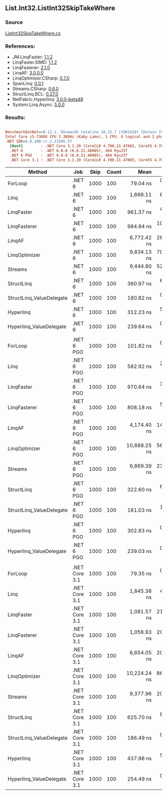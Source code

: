 ﻿## List.Int32.ListInt32SkipTakeWhere

### Source
[ListInt32SkipTakeWhere.cs](../LinqBenchmarks/List/Int32/ListInt32SkipTakeWhere.cs)

### References:
- JM.LinqFaster: [1.1.2](https://www.nuget.org/packages/JM.LinqFaster/1.1.2)
- LinqFaster.SIMD: [1.1.2](https://www.nuget.org/packages/LinqFaster.SIMD/1.0.3)
- LinqFasterer: [2.1.0](https://www.nuget.org/packages/LinqFasterer/2.1.0)
- LinqAF: [3.0.0.0](https://www.nuget.org/packages/LinqAF/3.0.0.0)
- LinqOptimizer.CSharp: [0.7.0](https://www.nuget.org/packages/LinqOptimizer.CSharp/0.7.0)
- SpanLinq: [0.0.1](https://www.nuget.org/packages/SpanLinq/0.0.1)
- Streams.CSharp: [0.6.0](https://www.nuget.org/packages/Streams.CSharp/0.6.0)
- StructLinq.BCL: [0.27.0](https://www.nuget.org/packages/StructLinq/0.27.0)
- NetFabric.Hyperlinq: [3.0.0-beta48](https://www.nuget.org/packages/NetFabric.Hyperlinq/3.0.0-beta48)
- System.Linq.Async: [5.0.0](https://www.nuget.org/packages/System.Linq.Async/5.0.0)

### Results:
``` ini

BenchmarkDotNet=v0.13.1, OS=macOS Catalina 10.15.7 (19H1419) [Darwin 19.6.0]
Intel Core i5-7360U CPU 2.30GHz (Kaby Lake), 1 CPU, 4 logical and 2 physical cores
.NET SDK=6.0.100-rc.2.21505.57
  [Host]        : .NET Core 3.1.20 (CoreCLR 4.700.21.47003, CoreFX 4.700.21.47101), X64 RyuJIT
  .NET 6        : .NET 6.0.0 (6.0.21.48005), X64 RyuJIT
  .NET 6 PGO    : .NET 6.0.0 (6.0.21.48005), X64 RyuJIT
  .NET Core 3.1 : .NET Core 3.1.20 (CoreCLR 4.700.21.47003, CoreFX 4.700.21.47101), X64 RyuJIT


```
|                   Method |           Job | Skip | Count |         Mean |     Error |    StdDev |          Ratio | RatioSD |  Gen 0 | Allocated |
|------------------------- |-------------- |----- |------ |-------------:|----------:|----------:|---------------:|--------:|-------:|----------:|
|                  ForLoop |        .NET 6 | 1000 |   100 |     79.04 ns |  0.190 ns |  0.169 ns |       baseline |         |      - |         - |
|                     Linq |        .NET 6 | 1000 |   100 |  1,666.11 ns |  6.571 ns |  6.146 ns |  21.08x slower |   0.10x | 0.0725 |     152 B |
|               LinqFaster |        .NET 6 | 1000 |   100 |    961.37 ns |  4.896 ns |  4.340 ns |  12.16x slower |   0.06x | 0.7458 |   1,560 B |
|             LinqFasterer |        .NET 6 | 1000 |   100 |    984.94 ns | 10.218 ns |  9.058 ns |  12.46x slower |   0.13x | 2.4414 |   5,112 B |
|                   LinqAF |        .NET 6 | 1000 |   100 |  6,772.42 ns | 26.645 ns | 22.250 ns |  85.70x slower |   0.36x |      - |         - |
|            LinqOptimizer |        .NET 6 | 1000 |   100 |  9,834.13 ns | 70.142 ns | 62.179 ns | 124.42x slower |   0.94x | 4.1656 |   8,714 B |
|                  Streams |        .NET 6 | 1000 |   100 |  9,444.80 ns | 52.648 ns | 46.671 ns | 119.49x slower |   0.66x | 0.4425 |     936 B |
|               StructLinq |        .NET 6 | 1000 |   100 |    360.97 ns |  6.427 ns |  6.011 ns |   4.56x slower |   0.07x | 0.0458 |      96 B |
| StructLinq_ValueDelegate |        .NET 6 | 1000 |   100 |    180.82 ns |  0.766 ns |  0.679 ns |   2.29x slower |   0.01x |      - |         - |
|                Hyperlinq |        .NET 6 | 1000 |   100 |    312.23 ns |  5.544 ns |  6.385 ns |   3.96x slower |   0.07x |      - |         - |
|  Hyperlinq_ValueDelegate |        .NET 6 | 1000 |   100 |    239.64 ns |  0.317 ns |  0.265 ns |   3.03x slower |   0.01x |      - |         - |
|                          |               |      |       |              |           |           |                |         |        |           |
|                  ForLoop |    .NET 6 PGO | 1000 |   100 |    101.82 ns |  0.314 ns |  0.294 ns |       baseline |         |      - |         - |
|                     Linq |    .NET 6 PGO | 1000 |   100 |    582.92 ns |  2.667 ns |  2.365 ns |   5.72x slower |   0.02x | 0.0725 |     152 B |
|               LinqFaster |    .NET 6 PGO | 1000 |   100 |    970.64 ns |  3.581 ns |  2.795 ns |   9.53x slower |   0.04x | 0.7458 |   1,560 B |
|             LinqFasterer |    .NET 6 PGO | 1000 |   100 |    808.18 ns |  5.115 ns |  4.785 ns |   7.94x slower |   0.06x | 2.4424 |   5,112 B |
|                   LinqAF |    .NET 6 PGO | 1000 |   100 |  4,174.40 ns | 14.002 ns | 10.932 ns |  40.97x slower |   0.15x |      - |         - |
|            LinqOptimizer |    .NET 6 PGO | 1000 |   100 | 10,888.25 ns | 56.115 ns | 49.745 ns | 106.91x slower |   0.62x | 4.1656 |   8,714 B |
|                  Streams |    .NET 6 PGO | 1000 |   100 |  6,869.39 ns | 23.460 ns | 20.797 ns |  67.45x slower |   0.31x | 0.4425 |     936 B |
|               StructLinq |    .NET 6 PGO | 1000 |   100 |    322.60 ns |  6.514 ns |  7.501 ns |   3.18x slower |   0.08x | 0.0458 |      96 B |
| StructLinq_ValueDelegate |    .NET 6 PGO | 1000 |   100 |    181.03 ns |  1.395 ns |  1.305 ns |   1.78x slower |   0.01x |      - |         - |
|                Hyperlinq |    .NET 6 PGO | 1000 |   100 |    302.83 ns |  0.442 ns |  0.345 ns |   2.97x slower |   0.01x |      - |         - |
|  Hyperlinq_ValueDelegate |    .NET 6 PGO | 1000 |   100 |    239.03 ns |  0.559 ns |  0.523 ns |   2.35x slower |   0.01x |      - |         - |
|                          |               |      |       |              |           |           |                |         |        |           |
|                  ForLoop | .NET Core 3.1 | 1000 |   100 |     79.35 ns |  0.431 ns |  0.382 ns |       baseline |         |      - |         - |
|                     Linq | .NET Core 3.1 | 1000 |   100 |  1,845.38 ns |  4.419 ns |  3.917 ns |  23.26x slower |   0.13x | 0.0725 |     152 B |
|               LinqFaster | .NET Core 3.1 | 1000 |   100 |  1,081.57 ns | 21.403 ns | 29.297 ns |  13.57x slower |   0.43x | 0.7458 |   1,560 B |
|             LinqFasterer | .NET Core 3.1 | 1000 |   100 |  1,056.93 ns | 20.528 ns | 21.965 ns |  13.41x slower |   0.28x | 2.4414 |   5,112 B |
|                   LinqAF | .NET Core 3.1 | 1000 |   100 |  6,654.05 ns | 20.446 ns | 18.125 ns |  83.86x slower |   0.34x |      - |         - |
|            LinqOptimizer | .NET Core 3.1 | 1000 |   100 | 10,224.24 ns | 86.652 ns | 81.054 ns | 128.92x slower |   1.24x | 4.1656 |   8,744 B |
|                  Streams | .NET Core 3.1 | 1000 |   100 |  9,377.96 ns | 20.565 ns | 16.056 ns | 118.06x slower |   0.51x | 0.4425 |     936 B |
|               StructLinq | .NET Core 3.1 | 1000 |   100 |    625.70 ns |  8.332 ns |  7.794 ns |   7.90x slower |   0.11x | 0.0458 |      96 B |
| StructLinq_ValueDelegate | .NET Core 3.1 | 1000 |   100 |    186.49 ns |  0.575 ns |  0.538 ns |   2.35x slower |   0.01x |      - |         - |
|                Hyperlinq | .NET Core 3.1 | 1000 |   100 |    437.96 ns |  5.146 ns |  4.813 ns |   5.52x slower |   0.06x |      - |         - |
|  Hyperlinq_ValueDelegate | .NET Core 3.1 | 1000 |   100 |    254.49 ns |  0.539 ns |  0.450 ns |   3.21x slower |   0.02x |      - |         - |
